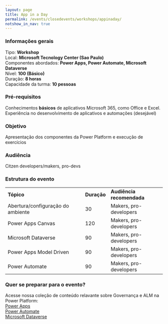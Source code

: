```yaml
---
layout: page
title: App in a Day
permalink: /events/closedevents/workshops/appinaday/
notshow_in_nav: true
---
```


### Informações gerais

Tipo: **Workshop**  
Local: **Microsoft Tecnology Center (Sao Paulo)**  
Componentes abordados: **Power Apps, Power Automate, Microsoft Dataverse**  
Nível: **100 (Básico)**  
Duração: **8 horas**  
Capacidade da turma: **10 pessoas**  

### Pré-requisitos

Conhecimentos **básicos** de aplicativos Microsoft 365, como Office e Excel. Experiência no desenvolvimento de aplicativos e automações (desejável)

### Objetivo

Apresentação dos componentes da Power Platform e execução de exercícios

### Audiência

Citzen developers/makers, pro-devs

### Estrutura do evento

<table class="tablewborders">
<tbody align="left">
  <tr>
    <td><b>Tópico</b></td>
    <td><b>Duração</b></td>
    <td><b>Audiência recomendada</b></td>
  </tr>
  <tr>
    <td>Abertura/configuração do ambiente</td>
    <td>30</td>
    <td>Makers, pro-developers</td>
  </tr>
  <tr>
    <td>Power Apps Canvas</td>
    <td>120</td>
    <td>Makers, pro-developers</td>
  </tr>
  <tr>
    <td>Microsoft Dataverse</td>
    <td>90</td>
    <td>Makers, pro-developers</td>
  </tr>
  <tr>
    <td>Power Apps Model Driven</td>
    <td>90</td>
    <td>Makers, pro-developers</td>
  </tr>
    <td>Power Automate</td>
    <td>90</td>
    <td>Makers, pro-developers</td>
  </tr>
</tbody>
</table>

### Quer se preparar para o evento?

Acesse nossa coleção de conteúdo relavante sobre Governança e ALM na Power Platform:  
[Power Apps](../../../getready/powerapps)  
[Power Automate](../../../getready/powerautomate)  
[Microsoft Dataverse](../../../getready/dataverse)
